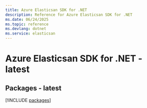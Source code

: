 ```yaml
---
title: Azure Elasticsan SDK for .NET
description: Reference for Azure Elasticsan SDK for .NET
ms.date: 06/24/2025
ms.topic: reference
ms.devlang: dotnet
ms.service: elasticsan
---
```

# Azure Elasticsan SDK for .NET - latest
## Packages - latest
[!INCLUDE [packages](elasticsan-index.md)]